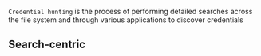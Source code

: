 
`Credential hunting` is the process of performing detailed searches across the file system and through various applications to discover credentials

## Search-centric

